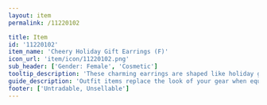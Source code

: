```yaml
---
layout: item
permalink: /11220102

title: Item
id: '11220102'
item_name: 'Cheery Holiday Gift Earrings (F)'
icon_url: 'item/icon/11220102.png'
sub_header: ['Gender: Female', 'Cosmetic']
tooltip_description: 'These charming earrings are shaped like holiday gift boxes!'
guide_description: 'Outfit items replace the look of your gear when equipped.'
footer: ['Untradable, Unsellable']
---
```

